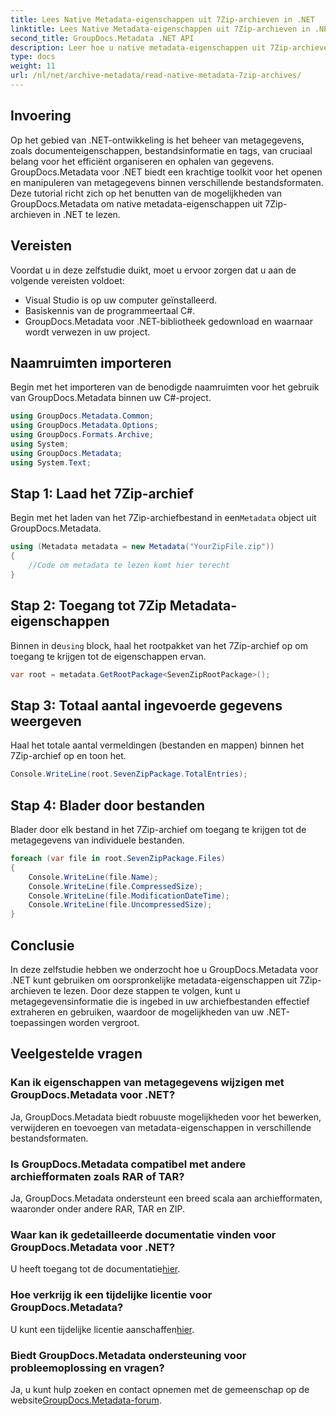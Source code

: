 ```yaml
---
title: Lees Native Metadata-eigenschappen uit 7Zip-archieven in .NET
linktitle: Lees Native Metadata-eigenschappen uit 7Zip-archieven in .NET
second_title: GroupDocs.Metadata .NET API
description: Leer hoe u native metadata-eigenschappen uit 7Zip-archieven kunt lezen met GroupDocs.Metadata voor .NET. Verbeter de mogelijkheden voor gegevensbeheer van uw .NET-applicatie.
type: docs
weight: 11
url: /nl/net/archive-metadata/read-native-metadata-7zip-archives/
---
```

## Invoering
Op het gebied van .NET-ontwikkeling is het beheer van metagegevens, zoals documenteigenschappen, bestandsinformatie en tags, van cruciaal belang voor het efficiënt organiseren en ophalen van gegevens. GroupDocs.Metadata voor .NET biedt een krachtige toolkit voor het openen en manipuleren van metagegevens binnen verschillende bestandsformaten. Deze tutorial richt zich op het benutten van de mogelijkheden van GroupDocs.Metadata om native metadata-eigenschappen uit 7Zip-archieven in .NET te lezen. 
## Vereisten
Voordat u in deze zelfstudie duikt, moet u ervoor zorgen dat u aan de volgende vereisten voldoet:
- Visual Studio is op uw computer geïnstalleerd.
- Basiskennis van de programmeertaal C#.
- GroupDocs.Metadata voor .NET-bibliotheek gedownload en waarnaar wordt verwezen in uw project.

## Naamruimten importeren
Begin met het importeren van de benodigde naamruimten voor het gebruik van GroupDocs.Metadata binnen uw C#-project.
```csharp
using GroupDocs.Metadata.Common;
using GroupDocs.Metadata.Options;
using GroupDocs.Formats.Archive;
using System;
using GroupDocs.Metadata;
using System.Text;
```
## Stap 1: Laad het 7Zip-archief
 Begin met het laden van het 7Zip-archiefbestand in een`Metadata` object uit GroupDocs.Metadata.
```csharp
using (Metadata metadata = new Metadata("YourZipFile.zip"))
{
    //Code om metadata te lezen komt hier terecht
}
```
## Stap 2: Toegang tot 7Zip Metadata-eigenschappen
 Binnen in de`using` block, haal het rootpakket van het 7Zip-archief op om toegang te krijgen tot de eigenschappen ervan.
```csharp
var root = metadata.GetRootPackage<SevenZipRootPackage>();
```
## Stap 3: Totaal aantal ingevoerde gegevens weergeven
Haal het totale aantal vermeldingen (bestanden en mappen) binnen het 7Zip-archief op en toon het.
```csharp
Console.WriteLine(root.SevenZipPackage.TotalEntries);
```
## Stap 4: Blader door bestanden
Blader door elk bestand in het 7Zip-archief om toegang te krijgen tot de metagegevens van individuele bestanden.
```csharp
foreach (var file in root.SevenZipPackage.Files)
{
    Console.WriteLine(file.Name);
    Console.WriteLine(file.CompressedSize);
    Console.WriteLine(file.ModificationDateTime);
    Console.WriteLine(file.UncompressedSize);
}
```

## Conclusie
In deze zelfstudie hebben we onderzocht hoe u GroupDocs.Metadata voor .NET kunt gebruiken om oorspronkelijke metadata-eigenschappen uit 7Zip-archieven te lezen. Door deze stappen te volgen, kunt u metagegevensinformatie die is ingebed in uw archiefbestanden effectief extraheren en gebruiken, waardoor de mogelijkheden van uw .NET-toepassingen worden vergroot.

## Veelgestelde vragen
### Kan ik eigenschappen van metagegevens wijzigen met GroupDocs.Metadata voor .NET?
Ja, GroupDocs.Metadata biedt robuuste mogelijkheden voor het bewerken, verwijderen en toevoegen van metadata-eigenschappen in verschillende bestandsformaten.
### Is GroupDocs.Metadata compatibel met andere archiefformaten zoals RAR of TAR?
Ja, GroupDocs.Metadata ondersteunt een breed scala aan archiefformaten, waaronder onder andere RAR, TAR en ZIP.
### Waar kan ik gedetailleerde documentatie vinden voor GroupDocs.Metadata voor .NET?
 U heeft toegang tot de documentatie[hier](https://reference.groupdocs.com/metadata/net/).
### Hoe verkrijg ik een tijdelijke licentie voor GroupDocs.Metadata?
 U kunt een tijdelijke licentie aanschaffen[hier](https://purchase.groupdocs.com/temporary-license/).
### Biedt GroupDocs.Metadata ondersteuning voor probleemoplossing en vragen?
 Ja, u kunt hulp zoeken en contact opnemen met de gemeenschap op de website[GroupDocs.Metadata-forum](https://forum.groupdocs.com/c/metadata/14).